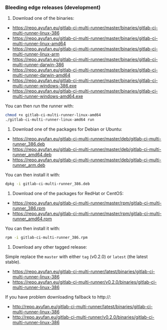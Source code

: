 ### Bleeding edge releases (development)

1. Download one of the binaries:

* https://repo.ayufan.eu/gitlab-ci-multi-runner/master/binaries/gitlab-ci-multi-runner-linux-386
* https://repo.ayufan.eu/gitlab-ci-multi-runner/master/binaries/gitlab-ci-multi-runner-linux-amd64
* https://repo.ayufan.eu/gitlab-ci-multi-runner/master/binaries/gitlab-ci-multi-runner-linux-arm
* https://repo.ayufan.eu/gitlab-ci-multi-runner/master/binaries/gitlab-ci-multi-runner-darwin-386
* https://repo.ayufan.eu/gitlab-ci-multi-runner/master/binaries/gitlab-ci-multi-runner-darwin-amd64
* https://repo.ayufan.eu/gitlab-ci-multi-runner/master/binaries/gitlab-ci-multi-runner-windows-386.exe
* https://repo.ayufan.eu/gitlab-ci-multi-runner/master/binaries/gitlab-ci-multi-runner-windows-amd64.exe

You can then run the runner with:
```bash
chmod +x gitlab-ci-multi-runner-linux-amd64
./gitlab-ci-multi-runner-linux-amd64 run
```

1. Download one of the packages for Debian or Ubuntu:

* https://repo.ayufan.eu/gitlab-ci-multi-runner/master/deb/gitlab-ci-multi-runner_386.deb
* https://repo.ayufan.eu/gitlab-ci-multi-runner/master/deb/gitlab-ci-multi-runner_amd64.deb
* https://repo.ayufan.eu/gitlab-ci-multi-runner/master/deb/gitlab-ci-multi-runner_arm.deb

You can then install it with:
```bash
dpkg -i gitlab-ci-multi-runner_386.deb
```

1. Download one of the packages for RedHat or CentOS:

* https://repo.ayufan.eu/gitlab-ci-multi-runner/master/rpm/gitlab-ci-multi-runner_386.rpm
* https://repo.ayufan.eu/gitlab-ci-multi-runner/master/rpm/gitlab-ci-multi-runner_amd64.rpm

You can then install it with:
```bash
rpm -i gitlab-ci-multi-runner_386.rpm
```

1. Download any other tagged release:

Simple replace the `master` with either `tag` (v0.2.0) or `latest` (the latest stable).

* https://repo.ayufan.eu/gitlab-ci-multi-runner/latest/binaries/gitlab-ci-multi-runner-linux-386
* https://repo.ayufan.eu/gitlab-ci-multi-runner/v0.2.0/binaries/gitlab-ci-multi-runner-linux-386

If you have problem downloading fallback to http://:

* http://repo.ayufan.eu/gitlab-ci-multi-runner/latest/binaries/gitlab-ci-multi-runner-linux-386
* http://repo.ayufan.eu/gitlab-ci-multi-runner/v0.2.0/binaries/gitlab-ci-multi-runner-linux-386
